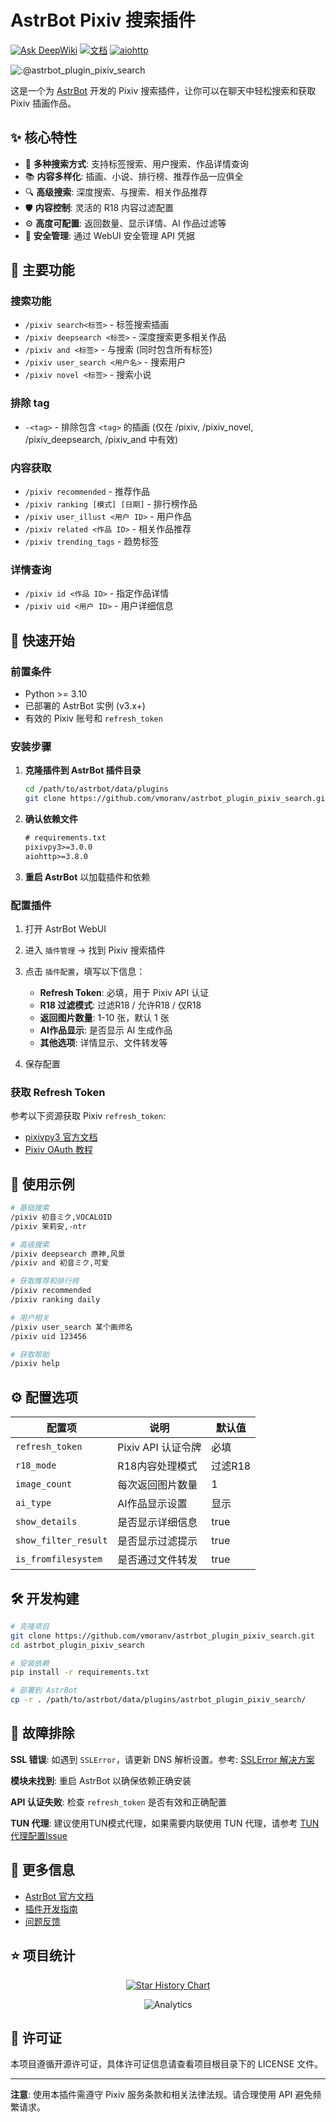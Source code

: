 # AstrBot Pixiv 搜索插件

[![Ask DeepWiki](https://deepwiki.com/badge.svg)](https://deepwiki.com/vmoranv/astrbot_plugin_pixiv_search)
[![文档](https://img.shields.io/badge/AstrBot-%E6%96%87%E6%A1%A3-blue)](https://astrbot.app)
[![aiohttp](https://img.shields.io/pypi/v/aiohttp.svg)](https://pypi.org/project/aiohttp/)

![:@astrbot_plugin_pixiv_search](https://count.getloli.com/get/@astrbot_plugin_pixiv_search?theme=booru-lewd)

这是一个为 [AstrBot](https://astrbot.app) 开发的 Pixiv 搜索插件，让你可以在聊天中轻松搜索和获取 Pixiv 插画作品。

## ✨ 核心特性

- 🎨 **多种搜索方式**: 支持标签搜索、用户搜索、作品详情查询
- 📚 **内容多样化**: 插画、小说、排行榜、推荐作品一应俱全  
- 🔍 **高级搜索**: 深度搜索、与搜索、相关作品推荐
- 🛡️ **内容控制**: 灵活的 R18 内容过滤配置
- ⚙️ **高度可配置**: 返回数量、显示详情、AI 作品过滤等
- 🔐 **安全管理**: 通过 WebUI 安全管理 API 凭据

## 🎯 主要功能

### 搜索功能

- `/pixiv search<标签>` - 标签搜索插画
- `/pixiv deepsearch <标签>` - 深度搜索更多相关作品
- `/pixiv and <标签>` - 与搜索 (同时包含所有标签)
- `/pixiv user_search <用户名>` - 搜索用户
- `/pixiv novel <标签>` - 搜索小说

### 排除 tag

- `-<tag>` - 排除包含 `<tag>` 的插画 (仅在 /pixiv, /pixiv_novel, /pixiv_deepsearch, /pixiv_and 中有效)

### 内容获取

- `/pixiv recommended` - 推荐作品
- `/pixiv ranking [模式] [日期]` - 排行榜作品
- `/pixiv user_illust <用户 ID>` - 用户作品
- `/pixiv related <作品 ID>` - 相关作品推荐
- `/pixiv trending_tags` - 趋势标签

### 详情查询

- `/pixiv id <作品 ID>` - 指定作品详情
- `/pixiv uid <用户 ID>` - 用户详细信息

## 🚀 快速开始

### 前置条件

- Python >= 3.10
- 已部署的 AstrBot 实例 (v3.x+)
- 有效的 Pixiv 账号和 `refresh_token`

### 安装步骤

1. **克隆插件到 AstrBot 插件目录**

   ```bash
   cd /path/to/astrbot/data/plugins
   git clone https://github.com/vmoranv/astrbot_plugin_pixiv_search.git
   ```

2. **确认依赖文件**

   ```txt
   # requirements.txt
   pixivpy3>=3.0.0
   aiohttp>=3.8.0
   ```

3. **重启 AstrBot** 以加载插件和依赖

### 配置插件

1. 打开 AstrBot WebUI
2. 进入 `插件管理` -> 找到 Pixiv 搜索插件
3. 点击 `插件配置`，填写以下信息：
   - **Refresh Token**: 必填，用于 Pixiv API 认证
   - **R18 过滤模式**: 过滤R18 / 允许R18 / 仅R18
   - **返回图片数量**: 1-10 张，默认 1 张
   - **AI作品显示**: 是否显示 AI 生成作品
   - **其他选项**: 详情显示、文件转发等

4. 保存配置

### 获取 Refresh Token

参考以下资源获取 Pixiv `refresh_token`:

- [pixivpy3 官方文档](https://pypi.org/project/pixivpy3/)
- [Pixiv OAuth 教程](https://gist.github.com/ZipFile/c9ebedb224406f4f11845ab700124362)

## 📝 使用示例

```bash
# 基础搜索
/pixiv 初音ミク,VOCALOID
/pixiv 茉莉安,-ntr

# 高级搜索  
/pixiv deepsearch 原神,风景
/pixiv and 初音ミク,可爱

# 获取推荐和排行榜
/pixiv recommended
/pixiv ranking daily

# 用户相关
/pixiv user_search 某个画师名
/pixiv uid 123456

# 获取帮助
/pixiv help
```

## ⚙️ 配置选项

| 配置项 | 说明 | 默认值 |
|--------|------|--------|
| `refresh_token` | Pixiv API 认证令牌 | 必填 |
| `r18_mode` | R18内容处理模式 | 过滤R18 |
| `image_count` | 每次返回图片数量 | 1 |
| `ai_type` | AI作品显示设置 | 显示 |
| `show_details` | 是否显示详细信息 | true |
| `show_filter_result` | 是否显示过滤提示 | true |
| `is_fromfilesystem` | 是否通过文件转发 | true |

## 🛠️ 开发构建

```bash
# 克隆项目
git clone https://github.com/vmoranv/astrbot_plugin_pixiv_search.git
cd astrbot_plugin_pixiv_search

# 安装依赖
pip install -r requirements.txt

# 部署到 AstrBot
cp -r . /path/to/astrbot/data/plugins/astrbot_plugin_pixiv_search/
```

## 🔧 故障排除

**SSL 错误**: 如遇到 `SSLError`，请更新 DNS 解析设置。参考: [SSLError 解决方案](https://github.com/upbit/pixivpy/issues/244)

**模块未找到**: 重启 AstrBot 以确保依赖正确安装

**API 认证失败**: 检查 `refresh_token` 是否有效和正确配置

**TUN 代理**: 建议使用TUN模式代理，如果需要内联使用 TUN 代理，请参考 [TUN 代理配置Issue](https://github.com/vmoranv/astrbot_plugin_pixiv_search/issues/12)

## 📖 更多信息

- [AstrBot 官方文档](https://astrbot.app/)
- [插件开发指南](https://astrbot.app/develop/plugin.html)
- [问题反馈](https://github.com/vmoranv/astrbot_plugin_pixiv_search/issues)

## ⭐ 项目统计

<div align="center">

[![Star History Chart](https://api.star-history.com/svg?repos=vmoranv/astrbot_plugin_pixiv_search&type=Date)](https://star-history.com/#vmoranv/astrbot_plugin_pixiv_search&Date)

![Analytics](https://repobeats.axiom.co/api/embed/9e6727cd94536119069eebccfe45b505ac499470.svg "Repobeats analytics image")

</div>

## 📄 许可证

本项目遵循开源许可证，具体许可证信息请查看项目根目录下的 LICENSE 文件。

---

**注意**: 使用本插件需遵守 Pixiv 服务条款和相关法律法规。请合理使用 API 避免频繁请求。
